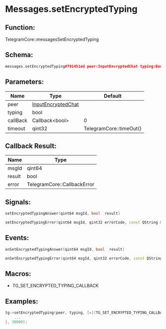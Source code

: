 # Messages.setEncryptedTyping

## Function:

TelegramCore::messagesSetEncryptedTyping

## Schema:

```c++
messages.setEncryptedTyping#791451ed peer:InputEncryptedChat typing:Bool = Bool;
```
## Parameters:

|Name|Type|Default|
|----|----|-------|
|peer|[InputEncryptedChat](../../types/inputencryptedchat.md)||
|typing|bool||
|callBack|Callback&lt;bool&gt;|0|
|timeout|qint32|TelegramCore::timeOut()|

## Callback Result:

|Name|Type|
|----|----|
|msgId|qint64|
|result|bool|
|error|TelegramCore::CallbackError|

## Signals:

```c++
setEncryptedTypingAnswer(qint64 msgId, bool  result)
```
```c++
setEncryptedTypingError(qint64 msgId, qint32 errorCode, const QString &errorText)
```

## Events:

```c++
onSetEncryptedTypingAnswer(qint64 msgId, bool  result)
```
```c++
onSetEncryptedTypingError(qint64 msgId, qint32 errorCode, const QString &errorText)
```

## Macros:

* TG_SET_ENCRYPTED_TYPING_CALLBACK

## Examples:

```c++
tg->setEncryptedTyping(peer, typing, [=](TG_SET_ENCRYPTED_TYPING_CALLBACK){
    ...
}, 30000);
```
